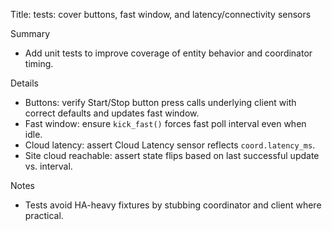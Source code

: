 Title: tests: cover buttons, fast window, and latency/connectivity sensors

Summary
- Add unit tests to improve coverage of entity behavior and coordinator timing.

Details
- Buttons: verify Start/Stop button press calls underlying client with correct defaults and updates fast window.
- Fast window: ensure `kick_fast()` forces fast poll interval even when idle.
- Cloud latency: assert Cloud Latency sensor reflects `coord.latency_ms`.
- Site cloud reachable: assert state flips based on last successful update vs. interval.

Notes
- Tests avoid HA-heavy fixtures by stubbing coordinator and client where practical.

